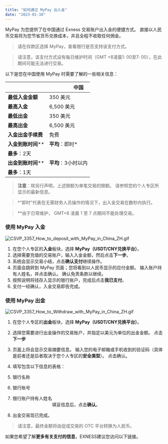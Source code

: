 ```yaml
---
title: "如何通过 MyPay 出入金"
date: "2023-01-10"
---
```


MyPay 为您提供了在中国通过 Exness 交易账户出入金的便捷方式。 直接以人民币交易将为您节省货币兑换成本，并且全程不收取任何佣金。

> 请在存款区选择 MyPay，查看银行是否支持该支付方式。

> 请注意，该支付方式设有每日维护时间（GMT +8凌晨1: 00至7: 00），在此期间可能无法进行交易。

以下是您在中国使用 MyPay 时需要了解的一些相关信息：

|   |                中国 |
| --- | --- |
| **最低入金金额** | 350 美元 |
| **最高入金** | 6,500 美元 |
| **最低出金** | 350 美元 |
| **最高出金** | 6,500 美元 |
| **入金出金手续费** | 免费 |
| **入金到账时间**** | **平均**：即时*  
**最多**：2天 |
| **出金到账时间**** | **平均**：3小时以内  
**最多**：1天 |

> **注意**：除另行声明，上述限额为单笔交易的限额。 请参照您的个人专区所显示的最新信息。

> *“即时”代表在无需财务人员操作的情况下，出入金交易在数秒内执行。

> **由于日常维护， GMT+8 凌晨 1 至 7 点期间不能处理交易。

### 使用 MyPay 入金

![CSVP_3357_How_to_deposit_with_MyPay_in_China_ZH.gif](https://cdn.jsdelivr.net/gh/jarlin8/OSS@main/exhelp/CSVP_3357_How_to_deposit_with_MyPay_in_China_ZH.gif)

1. 在您个人专区的**入金**板块，选择 **MyPay（USDT/CNY兑换平台）**。
2. 选择需要充值的交易账户，输入入金金额，然后点击**下一步**。
3. 系统会显示交易小结，点击**确认支付**继续操作。
4. 页面会跳转到 MyPay 页面；您将看到以人民币显示的应付金额。 输入账户持有人姓名，并点击确认。 确认免责条款以继续。
5. 按照说明将钱存入显示的银行账户，完成后点击**我已支付**。
6. 支付一经确认，入金交易即告完成。

### 使用 MyPay 出金

![CSVP_3357_How_to_Withdraw_with_MyPay_in_China_ZH.gif](https://cdn.jsdelivr.net/gh/jarlin8/OSS@main/exhelp/CSVP_3357_How_to_Withdraw_with_MyPay_in_China_ZH.gif)

1. 在您个人专区的**出金**板块，选择 **MyPay（USDT/CNY兑换平台）**。
2. 选择您需要进行出金操作的交易账户，并指定以美元为单位的出金金额。 点击**下一步**
3. 页面上将会显示交易摘要信息。 输入您的电子邮箱或手机收到的验证码（具体是前者还是后者取决于您个人专区的**安全类型**）。 点击确认。
4. 填写包含以下信息的表格：

1. 银行名称
2. 银行账号
3. 银行账户持有人姓名                                                                                                                          填妥信息后，点击**确认**。

5. 出金交易现已完成。

> 请注意，最终金额将由促成交易的 OTC 平台转换为人民币。

如果您希望了解**更多有关支付的信息**，EXNESS建议您访问以下链接。
